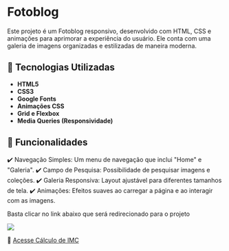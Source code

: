 <h1>Fotoblog</h1>
<p>Este projeto é um Fotoblog responsivo, desenvolvido com HTML, CSS e animações para aprimorar a experiência do usuário. Ele conta com uma galeria de imagens organizadas e estilizadas de maneira moderna.</p>

## 🚀 Tecnologias Utilizadas
- **HTML5**
- **CSS3**
- **Google Fonts**
- **Animações CSS**
- **Grid e Flexbox**
- **Media Queries (Responsividade)**

## 🎯 Funcionalidades
✔️ Navegação Simples: Um menu de navegação que inclui "Home" e "Galeria".
✔️ Campo de Pesquisa: Possibilidade de pesquisar imagens e coleções.
✔️ Galeria Responsiva: Layout ajustável para diferentes tamanhos de tela.
✔️ Animações: Efeitos suaves ao carregar a página e ao interagir com as imagens.

<p>Basta clicar no link abaixo que será redirecionado para o projeto</p>

<img src="[https://i.imgur.com/L4pOnMM.png](https://i.imgur.com/4v8wvqX.png)"/>

🔗 [Acesse Cálculo de IMC](https://projetogaleria.netlify.app/)
